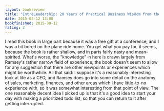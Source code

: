 ```yaml
---
layout: bookreview
title: "EntreLeadership: 20 Years of Practical Business Wisdom from the Trenches"
date: 2015-08-12 13:00
bookfinished: 2015-08-12
rating: 2
---
```


I read this book in large part because it was a free gift at a conference, and I was a bit bored on the plane ride home.  You get what you pay for, it seems, because the book is rather shallow, and in parts fairly nasty and mean-spirited.  What's worse, the "knowledge" in here is drawn largely from Ramsey's rather narrow field of experience; the book doesn't seem to allow for any suggestion that there are other viewpoints or experiences which might be worthwhile.  All that said: I suppose it's a reasonably interesting look at life as a CEO, and Ramsey does go into some detail on the anatomy of sales, marketing, finances, and other areas which I have little-to-no experience with, so it was somewhat interesting from that point of view.  The one reasonably decent idea I picked up is that it's a good idea to start your day with making a prioritized todo list, so that you can return to it after getting interrupted.